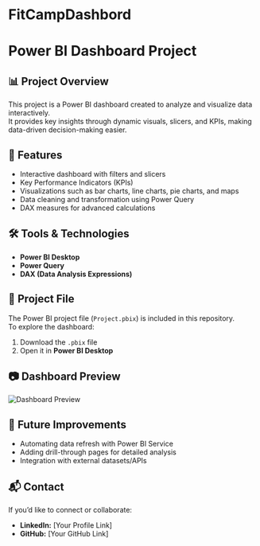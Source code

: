 # FitCampDashbord
# Power BI Dashboard Project

## 📊 Project Overview
This project is a Power BI dashboard created to analyze and visualize data interactively.  
It provides key insights through dynamic visuals, slicers, and KPIs, making data-driven decision-making easier.

## 🚀 Features
- Interactive dashboard with filters and slicers  
- Key Performance Indicators (KPIs)  
- Visualizations such as bar charts, line charts, pie charts, and maps  
- Data cleaning and transformation using Power Query  
- DAX measures for advanced calculations  

## 🛠️ Tools & Technologies
- **Power BI Desktop**  
- **Power Query**  
- **DAX (Data Analysis Expressions)**  

## 📁 Project File
The Power BI project file (`Project.pbix`) is included in this repository.  
To explore the dashboard:  
1. Download the `.pbix` file  
2. Open it in **Power BI Desktop**  

## 📷 Dashboard Preview
![Dashboard Preview]()  

## 🔮 Future Improvements
- Automating data refresh with Power BI Service  
- Adding drill-through pages for detailed analysis  
- Integration with external datasets/APIs  

## 📬 Contact
If you’d like to connect or collaborate:  
- **LinkedIn:** [Your Profile Link]  
- **GitHub:** [Your GitHub Link]  
